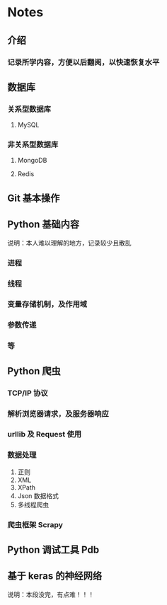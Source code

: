 # Notes

## 介绍

### 记录所学内容，方便以后翻阅，以快速恢复水平



## 数据库

### 关系型数据库

1. MySQL

### 非关系型数据库

1. MongoDB

2. Redis

   

## Git 基本操作



## Python 基础内容

说明：本人难以理解的地方，记录较少且散乱

### 进程

### 线程

### 变量存储机制，及作用域

### 参数传递

### 等



## Python 爬虫

### TCP/IP 协议

### 解析浏览器请求，及服务器响应

### urllib 及 Request 使用

### 数据处理

1. 正则
2. XML
3. XPath
4. Json 数据格式
5. 多线程爬虫

### 爬虫框架 Scrapy



## Python 调试工具 Pdb



## 基于 keras 的神经网络

说明：本段没完，有点难！！！

